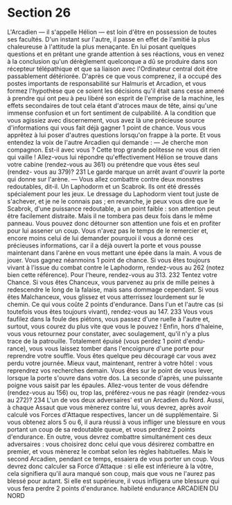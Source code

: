 # Section 26

L'Arcadien — il s'appelle Hélion — est loin d'être en possession
de toutes ses facultés. D'un instant sur l'autre, il passe en effet de
l'amitié la plus chaleureuse à l'attitude la plus menaçante. En lui
posant quelques questions et en prêtant une grande attention à
ses réactions, vous en venez à la conclusion qu'un dérèglement
quelconque a dû se produire dans son récepteur télépathique et
que sa liaison avec l'Ordinateur central doit être passablement
détériorée. D'après ce que vous comprenez, il a occupé des postes
importants de responsabilité sur Halmuris et Arcadion, et vous
formez l'hypothèse que ce soient les décisions qu'il était sans
cesse amené à prendre qui ont peu à peu libéré son esprit de
l'emprise de la machine, les effets secondaires de tout cela étant
d'atroces maux de tête, ainsi qu'une immense confusion et un
fort sentiment de culpabilité. A la condition que vous agissiez
avec discernement, vous avez là une précieuse source
d'informations qui vous fait déjà gagner 1 point de chance.
Vous vous apprêtez à lui poser d'autres questions lorsqu'on
frappe à la porte. Et vous entendez la voix de l'autre Arcadien qui
demande : — Je cherche mon compagnon. Est-il avec vous ?
Cette trop grande politesse ne vous dit rien qui vaille ! Allez-vous
lui répondre qu'effectivement Hélion se trouve dans votre cabine
(rendez-vous au 361) ou prétendre que vous êtes seul (rendez-
vous au 379)?
231
Le garde marque un arrêt avant d'ouvrir la porte qui donne sur
l'arène.
— Vous allez combattre contre deux monstres redoutables, dit-il.
Un Laphodorm et un Scabrok. Ils ont été dressés spécialement
pour les jeux. Le dressage du Laphodorm vient tout juste de
s'achever, et je ne le connais pas ; en revanche, je peux vous dire
que le Scabrok, d'une puissance redoutable, a un point faible :
son attention peut être facilement distraite. Mais il ne tombera
pas deux fois dans le même panneau. Vous pouvez donc
détourner son attention une fois et en profiter pour lui assener
un coup.
Vous n'avez pas le temps de le remercier et, encore moins celui
de lui demander pourquoi il vous a donné ces précieuses
informations, car il a déjà ouvert la porte et vous pousse
maintenant dans l'arène en vous mettant une épée dans la main.
A vous de jouer. Vous gagnez néanmoins 1 point de chance. Si
vous êtes toujours vivant à l'issue du combat contre le
Laphodorm, rendez-vous au 262 (notez bien cette référence).
Pour l'heure, rendez-vous au 313.
232
Tentez votre Chance. Si vous êtes Chanceux, vous parvenez au
prix de mille peines à redescendre le long de la falaise, mais sans
dommage cependant. Si vous êtes Malchanceux, vous glissez et
vous atterrissez lourdement sur le chemin. Ce qui vous coûte 2
points d'endurance. Dans l'un et l'autre cas (si toutefois vous
êtes toujours vivant), rendez-vous au 147.
233
Vous vous faufilez dans la foule des piétons, vous passez d'une
ruelle à l'autre et, surtout, vous courez du plus vite que vous le
pouvez ! Enfin, hors d'haleine, vous vous retournez pour
constater, avec soulagement, qu'il n'y a plus trace de la
patrouille. Totalement épuisé (vous perdez 1 point d'endu-
rance), vous vous laissez tomber dans l'encoignure d'une porte
pour reprendre votre souffle. Vous êtes quelque peu découragé
car vous avez perdu votre journée. Mieux vaut, maintenant,
rentrer à votre hôtel : vous reprendrez vos recherches demain.
Vous êtes sur le point de vous lever, lorsque la porte s'ouvre dans
votre dos. La seconde d'après, une puissante poigne vous saisit
par les épaules. Allez-vous tenter de vous défendre (rendez-vous
au 156) ou, trop las, préférez-vous ne pas réagir (rendez-vous au
272)?
234
L'un de vos deux adversaires' est un Arcadien du Nord. Aussi, à
chaque Assaut que vous mènerez contre lui, vous devrez, après
avoir calculé vos Forces d'Attaque respectives, lancer un dé
supplémentaire. Si vous obtenez alors 5 ou 6, il aura réussi à
vous infliger une blessure en vous portant un coup de sa
redoutable queue, et vous perdrez 2 points d'endurance. En
outre,
vous
devrez
combattre
simultanément
ces
deux
adversaires : vous choisirez donc celui que vous désirerez
combattre en premier, et vous mènerez le combat selon les règles
habituelles. Mais le second Arcadien, pendant ce temps, essaiera
de vous porter un coup. Vous devrez donc calculer sa Force
d'Attaque : si elle est inférieure à la vôtre, cela signifiera qu'il
aura manqué son coup, mais que vous ne l'aurez pas blessé pour
autant. Si elle est supérieure, il vous infligera une blessure qui
vous fera perdre 2 points d'endurance.
habileté endurance
ARCADIEN DU NORD